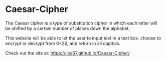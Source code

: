 # Caesar-Cipher

The Caesar cipher is a type of substitution cipher in which each letter will be shifted by a certain number of places down the alphabet. 

This website will be able to let the user to input text in a text box. choose to encrypt or decrypt from 0<26, and return in all capitals.

Check out the site at:
https://lios67.github.io/Caesar-Cipher/
